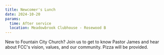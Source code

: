 ```yaml
---
title: Newcomer's Lunch
date: 2024-10-20
params:
  time: After service
  location: Meadowbrook Clubhouse - Rosewood B
---
```


New to Fountain City Church? Join us to get to know Pastor James and hear about FCC's vision, values,  and our community. Pizza will be provided.

<!--more-->
